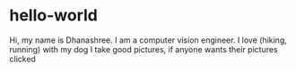 # hello-world

Hi, my name is Dhanashree. I am a computer vision engineer.
I love (hiking, running) with my dog
I take good pictures, if anyone wants their pictures clicked
